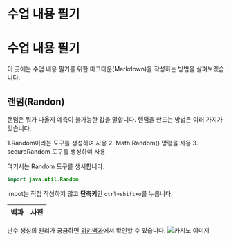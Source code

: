 # 수업 내용 필기
<h1>수업 내용 필기</h1>

이 곳에는 수업 내용 필기를 위한 마크다운(Markdown)을 작성하는 방법을 살펴보겠습니다.

## 랜덤(Randon)

랜덤은 뭐가 나올지 예측이 불가능한 값을 말합니다.
랜덤을 만드는 방법은 여러 가지가 있습니다.

1.Random이라는 도구를 생성하여 사용
2. Math.Random() 명령을 사용
3. secureRandom 도구를 생성하여 사용

여기서는 Random 도구를 생서합니다.

```java
import java.util.Random;
```

impot는 직접 작성하지 않고 **단축키**인 `ctrl+shift+o`를 누릅니다.

|백과|사전|
|:---:|:---|

난수 생성의 원리가 궁금하면 [위키백과](https://ko.wikipedia.org/wiki/%EB%82%9C%EC%88%98)에서 확인할 수 있습니다.
![카지노 이미지](https://dynamic-media-cdn.tripadvisor.com/media/photo-o/15/9b/72/c4/getlstd-property-photo.jpg?w=1200&h=-1&s=1)
